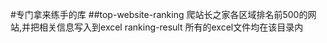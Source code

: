 #专门拿来练手的库
    ##top-website-ranking
    爬站长之家各区域排名前500的网站,并把相关信息写入到excel
    ranking-result 所有的excel文件均在该目录内

